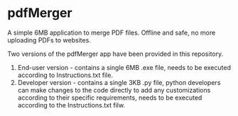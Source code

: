 # pdfMerger
A simple 6MB application to merge PDF files. Offline and safe, no more uploading PDFs to websites.

Two versions of the pdfMerger app have been provided in this repository.

1. End-user version - contains a single 6MB .exe file, needs to be executed according to Instructions.txt file.
2. Developer version - contains a single 3KB .py file, python developers can make changes to the code directly to add any customizations according to their specific requirements, needs to be executed according to the Instructions.txt filw.
